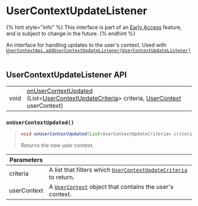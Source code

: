 # UserContextUpdateListener

{% hint style="info" %}
This interface is part of an [Early Access](../../../appendix/feature-production-readiness.md) feature, and is subject to change in the future.
{% endhint %}

An interface for handling updates to the user's context. Used with [`UserContextApi.addUserContextUpdateListener(UserContextUpdateListener)`](./#addusercontextupdatelistener)``

## UserContextUpdateListener API

|      |                                                                                                                                                                                                  |
| ---- | ------------------------------------------------------------------------------------------------------------------------------------------------------------------------------------------------ |
| void | [onUserContextUpdated](usercontextupdatelistener.md#onusercontextupdated) (List<[UserContextUpdateCriteria](usercontextupdatecriteria.md)> criteria, [UserContext](../usercontext/) userContext) |



### `onUserContextUpdated()`

> ```java
> void onUserContextUpdated(List<UserContextUpdateCriteria> criteria, UserContext userContext)
> ```
>
> Returns the new user context.

| Parameters  |                                                                                                  |
| ----------- | ------------------------------------------------------------------------------------------------ |
| criteria    | A list that filters which [`UserContextUpdateCriteria`](usercontextupdatecriteria.md) to return. |
| userContext | A [`UserContext`](../usercontext/) object that contains the user's context.                      |
